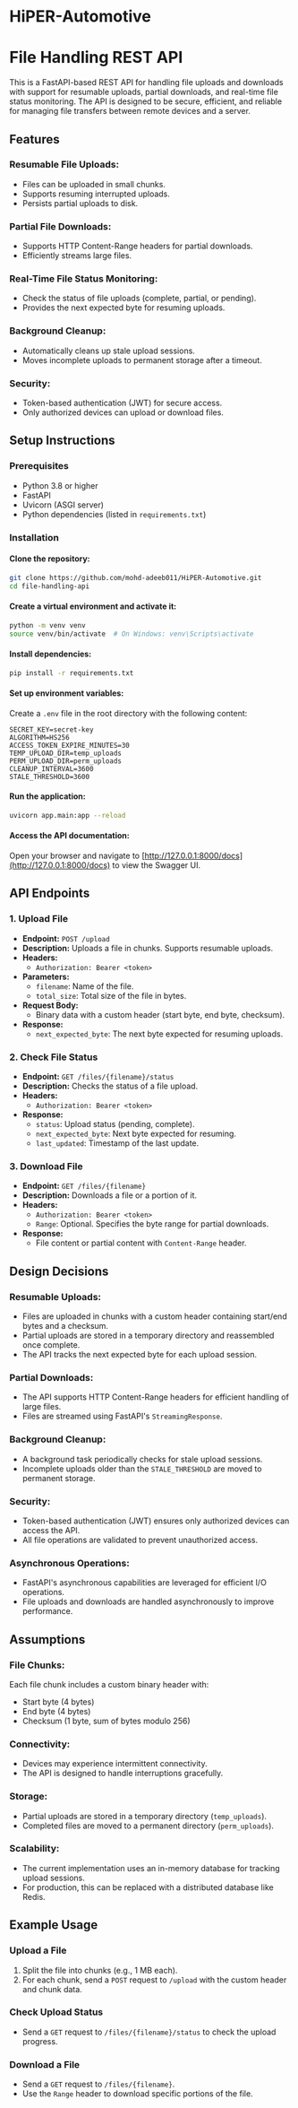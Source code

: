 # HiPER-Automotive

# File Handling REST API

This is a FastAPI-based REST API for handling file uploads and downloads with support for resumable uploads, partial downloads, and real-time file status monitoring. The API is designed to be secure, efficient, and reliable for managing file transfers between remote devices and a server.

## Features

### Resumable File Uploads:
- Files can be uploaded in small chunks.
- Supports resuming interrupted uploads.
- Persists partial uploads to disk.

### Partial File Downloads:
- Supports HTTP Content-Range headers for partial downloads.
- Efficiently streams large files.

### Real-Time File Status Monitoring:
- Check the status of file uploads (complete, partial, or pending).
- Provides the next expected byte for resuming uploads.

### Background Cleanup:
- Automatically cleans up stale upload sessions.
- Moves incomplete uploads to permanent storage after a timeout.

### Security:
- Token-based authentication (JWT) for secure access.
- Only authorized devices can upload or download files.

## Setup Instructions

### Prerequisites
- Python 3.8 or higher
- FastAPI
- Uvicorn (ASGI server)
- Python dependencies (listed in `requirements.txt`)

### Installation

#### Clone the repository:
```bash
git clone https://github.com/mohd-adeeb011/HiPER-Automotive.git
cd file-handling-api
```

#### Create a virtual environment and activate it:
```bash
python -m venv venv
source venv/bin/activate  # On Windows: venv\Scripts\activate
```

#### Install dependencies:
```bash
pip install -r requirements.txt
```

#### Set up environment variables:
Create a `.env` file in the root directory with the following content:
```env
SECRET_KEY=secret-key
ALGORITHM=HS256
ACCESS_TOKEN_EXPIRE_MINUTES=30
TEMP_UPLOAD_DIR=temp_uploads
PERM_UPLOAD_DIR=perm_uploads
CLEANUP_INTERVAL=3600
STALE_THRESHOLD=3600
```

#### Run the application:
```bash
uvicorn app.main:app --reload
```

#### Access the API documentation:
Open your browser and navigate to [http://127.0.0.1:8000/docs](http://127.0.0.1:8000/docs) to view the Swagger UI.

## API Endpoints

### 1. Upload File
- **Endpoint:** `POST /upload`
- **Description:** Uploads a file in chunks. Supports resumable uploads.
- **Headers:**
  - `Authorization: Bearer <token>`
- **Parameters:**
  - `filename`: Name of the file.
  - `total_size`: Total size of the file in bytes.
- **Request Body:**
  - Binary data with a custom header (start byte, end byte, checksum).
- **Response:**
  - `next_expected_byte`: The next byte expected for resuming uploads.

### 2. Check File Status
- **Endpoint:** `GET /files/{filename}/status`
- **Description:** Checks the status of a file upload.
- **Headers:**
  - `Authorization: Bearer <token>`
- **Response:**
  - `status`: Upload status (pending, complete).
  - `next_expected_byte`: Next byte expected for resuming.
  - `last_updated`: Timestamp of the last update.

### 3. Download File
- **Endpoint:** `GET /files/{filename}`
- **Description:** Downloads a file or a portion of it.
- **Headers:**
  - `Authorization: Bearer <token>`
  - `Range`: Optional. Specifies the byte range for partial downloads.
- **Response:**
  - File content or partial content with `Content-Range` header.

## Design Decisions

### Resumable Uploads:
- Files are uploaded in chunks with a custom header containing start/end bytes and a checksum.
- Partial uploads are stored in a temporary directory and reassembled once complete.
- The API tracks the next expected byte for each upload session.

### Partial Downloads:
- The API supports HTTP Content-Range headers for efficient handling of large files.
- Files are streamed using FastAPI's `StreamingResponse`.

### Background Cleanup:
- A background task periodically checks for stale upload sessions.
- Incomplete uploads older than the `STALE_THRESHOLD` are moved to permanent storage.

### Security:
- Token-based authentication (JWT) ensures only authorized devices can access the API.
- All file operations are validated to prevent unauthorized access.

### Asynchronous Operations:
- FastAPI's asynchronous capabilities are leveraged for efficient I/O operations.
- File uploads and downloads are handled asynchronously to improve performance.

## Assumptions

### File Chunks:
Each file chunk includes a custom binary header with:
- Start byte (4 bytes)
- End byte (4 bytes)
- Checksum (1 byte, sum of bytes modulo 256)

### Connectivity:
- Devices may experience intermittent connectivity.
- The API is designed to handle interruptions gracefully.

### Storage:
- Partial uploads are stored in a temporary directory (`temp_uploads`).
- Completed files are moved to a permanent directory (`perm_uploads`).

### Scalability:
- The current implementation uses an in-memory database for tracking upload sessions.
- For production, this can be replaced with a distributed database like Redis.

## Example Usage

### Upload a File
1. Split the file into chunks (e.g., 1 MB each).
2. For each chunk, send a `POST` request to `/upload` with the custom header and chunk data.

### Check Upload Status
- Send a `GET` request to `/files/{filename}/status` to check the upload progress.

### Download a File
- Send a `GET` request to `/files/{filename}`.
- Use the `Range` header to download specific portions of the file.
